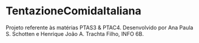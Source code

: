 # TentazioneComidaItaliana
Projeto referente às matérias PTAS3 &amp; PTAC4. Desenvolvido por Ana Paula S. Schotten e Henrique João A. Trachta Filho, INFO 6B.
